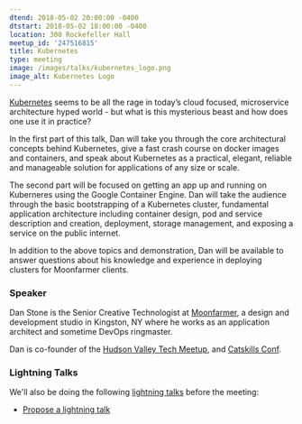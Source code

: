 ```yaml
---
dtend: 2018-05-02 20:00:00 -0400
dtstart: 2018-05-02 18:00:00 -0400
location: 300 Rockefeller Hall
meetup_id: '247516815'
title: Kubernetes
type: meeting
image: /images/talks/kubernetes_logo.png
image_alt: Kubernetes Logo
---
```


[Kubernetes](https://kubernetes.io/) seems to be all the rage in
today’s cloud focused, microservice architecture hyped world - but
what is this mysterious beast and how does one use it in practice?

In the first part of this talk, Dan will take you through the core
architectural concepts behind Kubernetes, give a fast crash course on
docker images and containers, and speak about Kubernetes as a
practical, elegant, reliable and manageable solution for applications
of any size or scale.

The second part will be focused on getting an app up and running on
Kuberneres using the Google Container Engine. Dan will take the
audience through the basic bootstrapping of a Kubernetes cluster,
fundamental application architecture including container design, pod
and service description and creation, deployment, storage management,
and exposing a service on the public internet.

In addition to the above topics and demonstration, Dan will be
available to answer questions about his knowledge and experience in
deploying clusters for Moonfarmer clients.

### Speaker ###

Dan Stone is the Senior Creative Technologist
at [Moonfarmer](https://moonfarmer.com/), a design and development
studio in Kingston, NY where he works as an application architect and
sometime DevOps ringmaster.

Dan is co-founder of
the [Hudson Valley Tech Meetup](https://www.meetup.com/hvtech/),
and [Catskills Conf](http://www.catskillsconf.com/).

### Lightning Talks ###

We'll also be doing the
following [lightning talks](/lightning-talks.html) before the meeting:

* [Propose a lightning talk](https://goo.gl/forms/MhJegBO3Tir7SlHf1)

